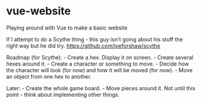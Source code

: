 # vue-website
Playing around with Vue to make a basic website


If I attempt to do a Scythe thing - this guy isn't going about his stuff the right way but he did try. https://github.com/joeforshaw/scythe

Roadmap (for Scythe):
	- Create a hex. Display it on screen.
	- Create several hexes around it.
	- Create a character or something to move.
	- Decide how the character will look (for now) and how it will be moved (for now).
	- Move an object from one hex to another.


Later:
	- Create the whole game board. 
	- Move pieces around it.
Not until this point - think about implementing other things. 
